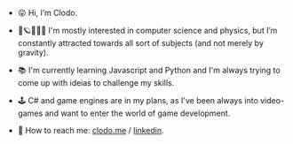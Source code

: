 - 😜 Hi, I’m Clodo.
- 👀🪐👨🏽‍💻 I'm mostly interested in computer science and physics, but I’m constantly attracted towards all sort of subjects (and not merely by gravity).
- 📚 I'm currently learning Javascript and Python and I'm always trying to come up with ideias to challenge my skills.  
- 🕹️ C# and game engines are in my plans, as I've been always into video-games and want to enter the world of game development.

- 👾 How to reach me: [clodo.me](https://www.clodo.me) / [linkedin](https://www.linkedin.com/in/clodomirvianna/).



<!---
clodoN1109/clodoN1109 is a ✨ special ✨ repository because its `README.md` (this file) appears on your GitHub profile.
You can click the Preview link to take a look at your changes.
--->
